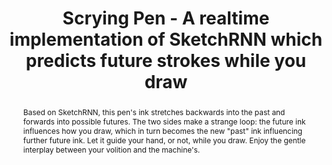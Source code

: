 ---
title: Scrying Pen - A realtime implementation of SketchRNN which predicts future strokes while you draw
abstract: "Based on SketchRNN, this pen's ink stretches backwards into the past and forwards into possible futures. The two sides make a strange loop: the future ink influences how you draw, which in turn becomes the new \"past\" ink influencing further future ink. Let it guide your hand, or not, while you draw. Enjoy the gentle interplay between your volition and the machine's."
sourceUrl: https://experiments.withgoogle.com/scrying-pen
type: article

provider:
  name: Experiments with Google
  id: expwithgoogle

topics:
  - AI
  - Deep Learning
  - TensorFlow
  - Google AI

images:
  - url: https://lh3.googleusercontent.com/EFm3Hyf6LbwCO44y6o31VaYnJKUcWxkPTUTziYd1z4nJx2piX9t7fsW9yKHP7Z4axHdnYniuclDStO1btSynaKy3wnasbrE=s600
    width: 512
    height: 512
    title: "Scrying Pen - A realtime implementation of SketchRNN which predicts future strokes while you draw"
---